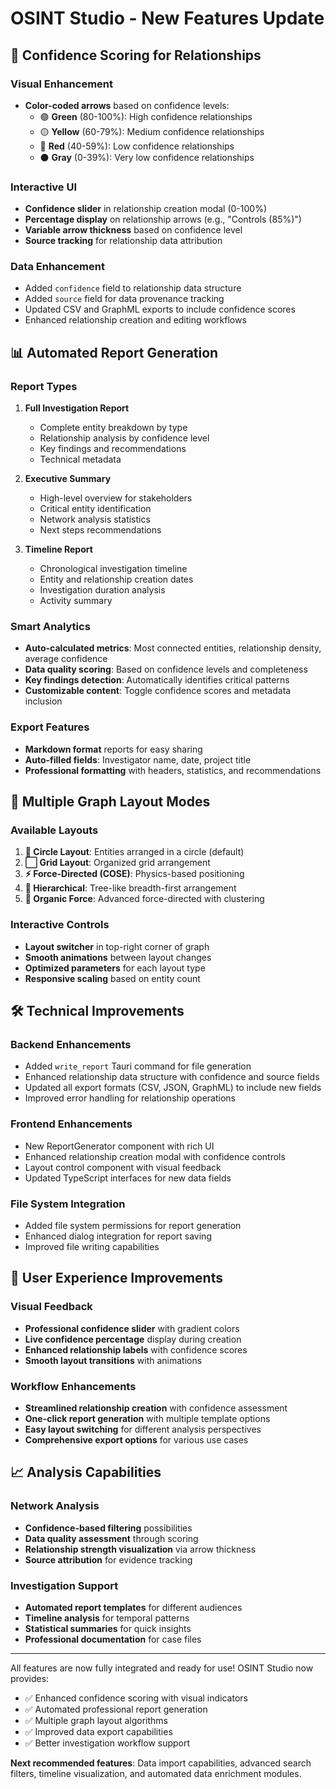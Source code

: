# OSINT Studio - New Features Update

## 🎯 Confidence Scoring for Relationships

### Visual Enhancement
- **Color-coded arrows** based on confidence levels:
  - 🟢 **Green** (80-100%): High confidence relationships
  - 🟡 **Yellow** (60-79%): Medium confidence relationships 
  - 🔴 **Red** (40-59%): Low confidence relationships
  - ⚫ **Gray** (0-39%): Very low confidence relationships

### Interactive UI
- **Confidence slider** in relationship creation modal (0-100%)
- **Percentage display** on relationship arrows (e.g., "Controls (85%)")
- **Variable arrow thickness** based on confidence level
- **Source tracking** for relationship data attribution

### Data Enhancement
- Added `confidence` field to relationship data structure
- Added `source` field for data provenance tracking
- Updated CSV and GraphML exports to include confidence scores
- Enhanced relationship creation and editing workflows

## 📊 Automated Report Generation

### Report Types
1. **Full Investigation Report**
   - Complete entity breakdown by type
   - Relationship analysis by confidence level
   - Key findings and recommendations
   - Technical metadata

2. **Executive Summary**
   - High-level overview for stakeholders
   - Critical entity identification
   - Network analysis statistics
   - Next steps recommendations

3. **Timeline Report**
   - Chronological investigation timeline
   - Entity and relationship creation dates
   - Investigation duration analysis
   - Activity summary

### Smart Analytics
- **Auto-calculated metrics**: Most connected entities, relationship density, average confidence
- **Data quality scoring**: Based on confidence levels and completeness
- **Key findings detection**: Automatically identifies critical patterns
- **Customizable content**: Toggle confidence scores and metadata inclusion

### Export Features
- **Markdown format** reports for easy sharing
- **Auto-filled fields**: Investigator name, date, project title
- **Professional formatting** with headers, statistics, and recommendations

## 🎨 Multiple Graph Layout Modes

### Available Layouts
1. **🔵 Circle Layout**: Entities arranged in a circle (default)
2. **⬜ Grid Layout**: Organized grid arrangement
3. **⚡ Force-Directed (COSE)**: Physics-based positioning
4. **🌳 Hierarchical**: Tree-like breadth-first arrangement  
5. **🔗 Organic Force**: Advanced force-directed with clustering

### Interactive Controls
- **Layout switcher** in top-right corner of graph
- **Smooth animations** between layout changes
- **Optimized parameters** for each layout type
- **Responsive scaling** based on entity count

## 🛠 Technical Improvements

### Backend Enhancements
- Added `write_report` Tauri command for file generation
- Enhanced relationship data structure with confidence and source fields
- Updated all export formats (CSV, JSON, GraphML) to include new fields
- Improved error handling for relationship operations

### Frontend Enhancements
- New ReportGenerator component with rich UI
- Enhanced relationship creation modal with confidence controls
- Layout control component with visual feedback
- Updated TypeScript interfaces for new data fields

### File System Integration
- Added file system permissions for report generation
- Enhanced dialog integration for report saving
- Improved file writing capabilities

## 🎯 User Experience Improvements

### Visual Feedback
- **Professional confidence slider** with gradient colors
- **Live confidence percentage** display during creation
- **Enhanced relationship labels** with confidence scores
- **Smooth layout transitions** with animations

### Workflow Enhancements
- **Streamlined relationship creation** with confidence assessment
- **One-click report generation** with multiple template options
- **Easy layout switching** for different analysis perspectives
- **Comprehensive export options** for various use cases

## 📈 Analysis Capabilities

### Network Analysis
- **Confidence-based filtering** possibilities
- **Data quality assessment** through scoring
- **Relationship strength visualization** via arrow thickness
- **Source attribution** for evidence tracking

### Investigation Support
- **Automated report templates** for different audiences
- **Timeline analysis** for temporal patterns
- **Statistical summaries** for quick insights
- **Professional documentation** for case files

---

All features are now fully integrated and ready for use! OSINT Studio now provides:
- ✅ Enhanced confidence scoring with visual indicators
- ✅ Automated professional report generation
- ✅ Multiple graph layout algorithms
- ✅ Improved data export capabilities
- ✅ Better investigation workflow support

**Next recommended features**: Data import capabilities, advanced search filters, timeline visualization, and automated data enrichment modules.